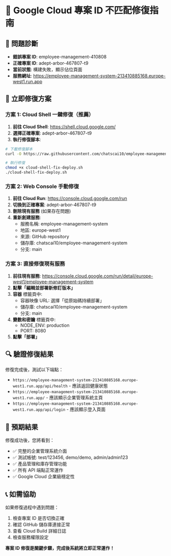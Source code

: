 # 🔧 Google Cloud 專案 ID 不匹配修復指南

## 🚨 問題診斷
- **錯誤專案 ID**: employee-management-410808
- **正確專案 ID**: adept-arbor-467807-t9
- **當前狀態**: 構建失敗，顯示佔位頁面
- **服務網址**: https://employee-management-system-213410885168.europe-west1.run.app

## 🎯 立即修復方案

### 方案 1: Cloud Shell 一鍵修復（推薦）

1. **前往 Cloud Shell**: https://shell.cloud.google.com/
2. **選擇正確專案**: adept-arbor-467807-t9
3. **執行修復腳本**:
```bash
# 下載修復腳本
curl -O https://raw.githubusercontent.com/chatscai10/employee-management-system/main/cloud-shell-fix-deploy.sh

# 執行修復
chmod +x cloud-shell-fix-deploy.sh
./cloud-shell-fix-deploy.sh
```

### 方案 2: Web Console 手動修復

1. **前往 Cloud Run**: https://console.cloud.google.com/run
2. **切換到正確專案**: adept-arbor-467807-t9
3. **刪除現有服務** (如果存在問題)
4. **重新創建服務**:
   - 服務名稱: employee-management-system
   - 地區: europe-west1
   - 來源: GitHub repository
   - 儲存庫: chatscai10/employee-management-system
   - 分支: main

### 方案 3: 直接修復現有服務

1. **前往現有服務**: https://console.cloud.google.com/run/detail/europe-west1/employee-management-system
2. **點擊「編輯並部署新修訂版本」**
3. **容器** 標籤頁中:
   - 容器映像 URL: 選擇「從原始碼持續部署」
   - 儲存庫: chatscai10/employee-management-system
   - 分支: main
4. **變數和密鑰** 標籤頁中:
   - NODE_ENV: production
   - PORT: 8080
5. **點擊「部署」**

## 🔍 驗證修復結果

修復完成後，測試以下端點：
- `https://employee-management-system-213410885168.europe-west1.run.app/api/health` - 應該返回健康狀態
- `https://employee-management-system-213410885168.europe-west1.run.app/` - 應該顯示企業管理系統主頁
- `https://employee-management-system-213410885168.europe-west1.run.app/api/login` - 應該顯示登入頁面

## 🎉 預期結果

修復成功後，您將看到：
- ✅ 完整的企業管理系統介面
- ✅ 測試帳號: test/123456, demo/demo, admin/admin123
- ✅ 產品管理和庫存管理功能
- ✅ 所有 API 端點正常運作
- ✅ Google Cloud 企業級穩定性

## 📞 如需協助

如果修復過程中遇到問題：
1. 檢查專案 ID 是否切換正確
2. 確認 GitHub 儲存庫連接正常
3. 查看 Cloud Build 詳細日誌
4. 檢查服務權限設定

**專案 ID 修復是關鍵步驟，完成後系統將立即正常運作！**